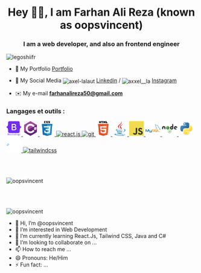 <h1 align="center">Hey 👋🏻, I am Farhan Ali Reza (known as oopsvincent)</h1>
<h3 align="center">I am a web developer, and also an frontend engineer</h3>

<p align="left"> <img src="https://komarev.com/ghpvc/?username=oopsvincent&label=Profile%20views&color=0e75b6&style=flat" alt="legoshiifr" /> </p>

- 🏢 My Portfolio [Portfolio](https://farhanalireza.netlify.app)

- 🔎 My Social Media <img align="center" src="https://raw.githubusercontent.com/rahuldkjain/github-profile-readme-generator/master/src/images/icons/Social/linked-in-alt.svg" alt="axel-lalaut" height="15" width="20"/> [Linkedin](https://www.linkedin.com/in/farhan-ali-reza-849746345/) / <img align="center" src="https://raw.githubusercontent.com/rahuldkjain/github-profile-readme-generator/master/src/images/icons/Social/instagram.svg" alt="axxel__la" height="15" width="20" /> [Instagram](https://www.instagram.com/oopsvincent/)

- ✉️ My e-mail **farhanalireza50@gmail.com**

<h3 align="left">Langages et outils :</h3>
<a href="https://getbootstrap.com" target="_blank" rel="noreferrer"> <img src="https://raw.githubusercontent.com/devicons/devicon/master/icons/bootstrap/bootstrap-plain-wordmark.svg" alt="bootstrap" width="40" height="40"/> </a> <a href="https://learn.microsoft.com/en-us/dotnet/csharp/tour-of-csharp/" target="_blank" rel="noreferrer"> <img src="https://raw.githubusercontent.com/devicons/devicon/master/icons/csharp/csharp-original.svg" alt="CSharp" width="40" height="40"/> </a> <a href="https://www.w3schools.com/css/" target="_blank" rel="noreferrer"> <img src="https://raw.githubusercontent.com/devicons/devicon/master/icons/css3/css3-original-wordmark.svg" alt="css3" width="40" height="40"/> </a> <a href="https://react.dev" target="_blank" rel="noreferrer"> <img src="https://raw.githubusercontent.com/kenangundogan/fontisto/036b7eca71aab1bef8e6a0518f7329f13ed62f6b/icons/svg/brand/react.svg" alt="react.js" width="40" height="40"/> </a> <a href="https://git-scm.com/" target="_blank" rel="noreferrer"> <img src="https://www.vectorlogo.zone/logos/git-scm/git-scm-icon.svg" alt="git" width="40" height="40"/> </a> <a href="https://www.w3.org/html/" target="_blank" rel="noreferrer"> <img src="https://raw.githubusercontent.com/devicons/devicon/master/icons/html5/html5-original-wordmark.svg" alt="html5" width="40" height="40"/> </a> <a href="https://www.java.com" target="_blank" rel="noreferrer"> <img src="https://raw.githubusercontent.com/devicons/devicon/master/icons/java/java-original.svg" alt="java" width="40" height="40"/> </a> <a href="https://developer.mozilla.org/en-US/docs/Web/JavaScript" target="_blank" rel="noreferrer"> <img src="https://raw.githubusercontent.com/devicons/devicon/master/icons/javascript/javascript-original.svg" alt="javascript" width="40" height="40"/> </a> <a href="https://www.mysql.com/" target="_blank" rel="noreferrer"> <img src="https://raw.githubusercontent.com/devicons/devicon/master/icons/mysql/mysql-original-wordmark.svg" alt="mysql" width="40" height="40"/> </a> <a href="https://nodejs.org" target="_blank" rel="noreferrer"> <img src="https://raw.githubusercontent.com/devicons/devicon/master/icons/nodejs/nodejs-original-wordmark.svg" alt="nodejs" width="40" height="40"/> </a> <a href="https://www.python.org" target="_blank" rel="noreferrer"> <img src="https://raw.githubusercontent.com/devicons/devicon/master/icons/python/python-original.svg" alt="python" width="40" height="40"/> </a> <a href="https://unity.com/" target="_blank" rel="noreferrer"> <img src="https://raw.githubusercontent.com/devicons/devicon/master/icons/tailwindcss/tailwindcss-original-wordmark.svg" alt="unity" width="40" height="40"/> </a> <a href="https://tailwindcss.com/" target="_blank" rel="noreferrer"> <img src="" alt="tailwindcss" width="40" height="40"/> </a> </p>

<br><br>
<p><img align="center" src="https://github-readme-stats.vercel.app/api?username=oopsvincent&show_icons=true&theme=radical" alt="oopsvincent"/></p>
<br><br>
<p><img align="center" src="https://github-readme-stats.vercel.app/api/top-langs?username=oopsvincent&show_icons=true&locale=en&layout=compact" alt="oopsvincent" /></p>

- 👋 Hi, I’m @oopsvincent
- 👀 I’m interested in Web Development
- 🌱 I’m currently learning React.Js, Tailwind CSS, Java and C#
- 💞️ I’m looking to collaborate on ...
- 📫 How to reach me ...
- 😄 Pronouns: He/Him
- ⚡ Fun fact: ...

<!---
oopsvincent/oopsvincent is a ✨ special ✨ repository because its `README.md` (this file) appears on your GitHub profile.
You can click the Preview link to take a look at your changes.
--->
